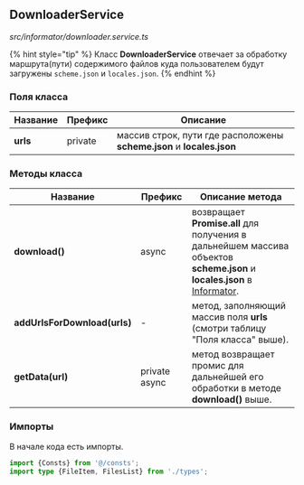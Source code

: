 ## DownloaderService

_src/informator/downloader.service.ts_

{% hint style="tip" %}
Класс **DownloaderService** отвечает за обработку маршрута(пути) содержимого файлов куда пользователем будут загружены `scheme.json` и `locales.json`.
{% endhint %}

### Поля класса

| Название       | Префикс | Описание                                                              |
|----------------|---------|-----------------------------------------------------------------------|
| **urls**       | private | массив строк, пути где расположены **scheme.json** и **locales.json** |

### Методы класса

| Название                     | Префикс       | Описание метода                                                                                                                          |
|------------------------------|---------------|------------------------------------------------------------------------------------------------------------------------------------------|
| **download()**               | async         | возвращает **Promise.all** для получения в дальнейшем массива объектов **scheme.json** и **locales.json** в [Informator](INFORMATOR.md). |
| **addUrlsForDownload(urls)** | -             | метод, заполняющий массив поля **urls** (смотри таблицу "Поля класса" выше).                                                             |
| **getData(url)**             | private async | метод возвращает промис для дальнейшей его обработки в методе **download()** выше.                                                       |


### Импорты

В начале кода есть импорты.

```ts
import {Consts} from '@/consts';
import type {FileItem, FilesList} from './types';
```

